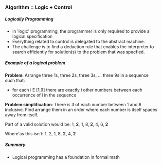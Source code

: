 ### Algorithm = Logic + Control



##### Logically Programming

- In 'logic' programming, the programmer is only required to provide a logical specification
- Everything related to control is delegated to the abstract machine.
- The challenge is to find a deduction rule that enables the interpreter to search efficiently for solution(s) to the problem that was specfied.

##### Example of a logical problem

**Problem**: Arrange three 1s, three 2s,  three 3s, ... three 9s in a sequence such that:

-  for each i E [1,9] there are exactly i other numbers between each occurrence of i in the sequence

**Problem simplification**: There is 3 of each number between 1 and 9 inclusive. Find arrange them in an order where each number is itself spaces away from itself.

Part of a valid solution would be: 1, **2**, 1, 8, **2**, 4, 6, **2**

Where'as this isn't: 1, 2, 1, 8, **2**, 4, **2**



##### Summary

- Logical programming has a foundation in formal math